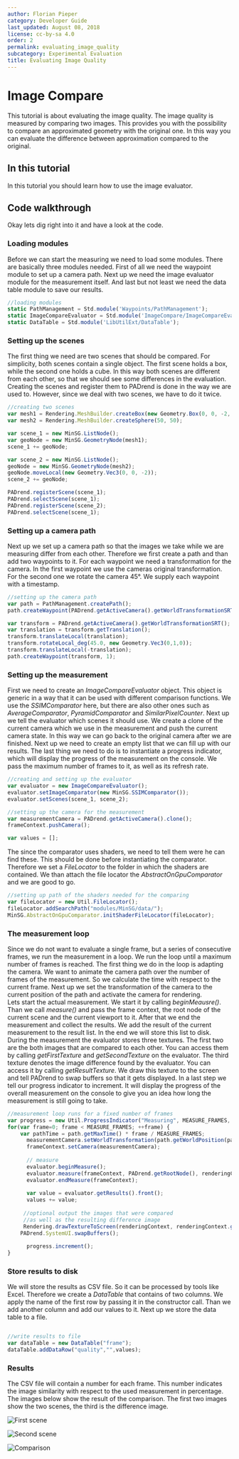 ```yaml
---
author: Florian Pieper
category: Developer Guide
last_updated: August 08, 2018
license: cc-by-sa 4.0
order: 2
permalink: evaluating_image_quality
subcategory: Experimental Evaluation
title: Evaluating Image Quality
---
```

<!------------------------------------------------------------------------------------------------
This work is licensed under the Creative Commons Attribution-ShareAlike 4.0 International License.
 To view a copy of this license, visit http://creativecommons.org/licenses/by-sa/4.0/.
 Author: Florian Pieper (fpieper@mail.uni-paderborn.de)
 PADrend Version 1.0.0
------------------------------------------------------------------------------------------------->


# Image Compare
This tutorial is about evaluating the image quality.
The image quality is measured by comparing two images.
This provides you with the possibility to compare an approximated geometry with the original one.
In this way you can evaluate the difference between approximation compared to the original.

## In this tutorial
In this tutorial you should learn how to use the image evaluator.

## Code walkthrough
Okay lets dig right into it and have a look at the code.

### Loading modules
Before we can start the measuring we need to load some modules.
There are basically three modules needed.
First of all we need the waypoint module to set up a camera path.
Next up we need the image evaluator module for the measurement itself.
And last but not least we need the data table module to save our results.

<!---INCLUDE src=ImageCompare.escript, start=14, end=17--->
<!---BEGINN_CODESECTION--->
<!---Automaticly generated section. Do not edit!!!--->
```js
//loading modules
static PathManagement = Std.module('Waypoints/PathManagement');
static ImageCompareEvaluator = Std.module('ImageCompare/ImageCompareEvaluator');
static DataTable = Std.module('LibUtilExt/DataTable');
```
<!---END_CODESECTION--->

### Setting up the scenes
The first thing we need are two scenes that should be compared.
For simplicity, both scenes contain a single object.
The first scene holds a box, while the second one holds a cube.
In this way both scenes are different from each other, so that we should see some differences in the evaluation.
Creating the scenes and register them to PADrend is done in the way we are used to.
However, since we deal with two scenes, we have to do it twice.

<!---INCLUDE src=ImageCompare.escript, start=27, end=43--->
<!---BEGINN_CODESECTION--->
<!---Automaticly generated section. Do not edit!!!--->
```js
//creating two scenes
var mesh1 = Rendering.MeshBuilder.createBox(new Geometry.Box(0, 0, -2, 1, 1, 1));
var mesh2 = Rendering.MeshBuilder.createSphere(50, 50);

var scene_1 = new MinSG.ListNode();
var geoNode = new MinSG.GeometryNode(mesh1);
scene_1 += geoNode;

var scene_2 = new MinSG.ListNode();
geoNode = new MinSG.GeometryNode(mesh2);
geoNode.moveLocal(new Geometry.Vec3(0, 0, -2));
scene_2 += geoNode;

PADrend.registerScene(scene_1);
PADrend.selectScene(scene_1);
PADrend.registerScene(scene_2);
PADrend.selectScene(scene_1);
```
<!---END_CODESECTION--->

### Setting up a camera path
Next up we set up a camera path so that the images we take while we are measuring differ from each other.
Therefore we first create a path and than add two waypoints to it.
For each waypoint we need a transformation for the camera.
In the first waypoint we use the cameras original transformation.
For the second one we rotate the camera 45°.
We supply each waypoint with a timestamp.

<!---INCLUDE src=ImageCompare.escript, start=45, end=54--->
<!---BEGINN_CODESECTION--->
<!---Automaticly generated section. Do not edit!!!--->
```js
//setting up the camera path
var path = PathManagement.createPath();
path.createWaypoint(PADrend.getActiveCamera().getWorldTransformationSRT(), 0);

var transform = PADrend.getActiveCamera().getWorldTransformationSRT();
var translation = transform.getTranslation();
transform.translateLocal(translation);
transform.rotateLocal_deg(45.0, new Geometry.Vec3(0,1,0));
transform.translateLocal(-translation);
path.createWaypoint(transform, 1);
```
<!---END_CODESECTION--->

### Setting up the measurement
First we need to create an _ImageCompareEvaluator_ object.
This object is generic in a way that it can be used with different comparison functions.
We use the _SSIMComparator_ here, but there are also other ones such as _AverageComparator_, _PyramidComparator_ and _SimilarPixelCounter_.
Next up we tell the evaluator which scenes it should use.
We create a clone of the current camera which we use in the measurement and push the current camera state.
In this way we can go back to the original camera after we are finished.
Next up we need to create an empty list that we can fill up with our results.
The last thing we need to do is to instantiate a progress indicator, which will display the progress of the measurement on the console.
We pass the maximum number of frames to it, as well as its refresh rate.

<!---INCLUDE src=ImageCompare.escript, start=56, end=65--->
<!---BEGINN_CODESECTION--->
<!---Automaticly generated section. Do not edit!!!--->
```js
//creating and setting up the evaluator
var evaluator = new ImageCompareEvaluator();
evaluator.setImageComparator(new MinSG.SSIMComparator());
evaluator.setScenes(scene_1, scene_2);

//setting up the camera for the measurement
var measurementCamera = PADrend.getActiveCamera().clone();
frameContext.pushCamera();

var values = [];
```
<!---END_CODESECTION--->

The since the comparator uses shaders, we need to tell them were he can find these.
This should be done before instantiating the comparator.
Therefore we set a _FileLocator_ to the folder in which the shaders are contained.
We than attach the file locator the _AbstractOnGpuComparator_ and we are good to go.

<!---INCLUDE src=ImageCompare.escript, start=22, end=25--->
<!---BEGINN_CODESECTION--->
<!---Automaticly generated section. Do not edit!!!--->
```js
//setting up path of the shaders needed for the comparing
var fileLocator = new Util.FileLocator();
fileLocator.addSearchPath("modules/MinSG/data/");
MinSG.AbstractOnGpuComparator.initShaderFileLocator(fileLocator);
```
<!---END_CODESECTION--->

### The measurement loop
Since we do not want to evaluate a single frame, but a series of consecutive frames, we run the measurement in a loop.
We run the loop until a maximum number of frames is reached.
The first thing we do in the loop is adapting the camera.
We want to animate the camera path over the number of frames of the measurement.
So we calculate the time with respect to the current frame.
Next up we set the transformation of the camera to the current position of the path and activate the camera for rendering.   
Lets start the actual measurement.
We start it by calling _beginMeausre()_.
Than we call _measure()_ and pass the frame context, the root node of the current scene and the current viewport to it.
After that we end the measurement and collect the results.
We add the result of the current measurement to the result list.
In the end we will store this list to disk.
During the measurement the evaluator stores three textures.
The first two are the both images that are compared to each other.
You can access them by calling _getFirstTexture_ and _getSecondTexture_ on the evaluator.
The third texture denotes the image difference found by the evaluator.
You can access it by calling _getResultTexture_.
We draw this texture to the screen and tell PADrend to swap buffers so that it gets displayed.
In a last step we tell our progress indicator to increment.
It will display the progress of the overall measurement on the console to give you an idea how long the measurement is still going to take.

<!---INCLUDE src=ImageCompare.escript, start=67, end=88--->
<!---BEGINN_CODESECTION--->
<!---Automaticly generated section. Do not edit!!!--->
```js
//measurement loop runs for a fixed number of frames
var progress = new Util.ProgressIndicator("Measuring", MEASURE_FRAMES, 0.1);
for(var frame=0; frame < MEASURE_FRAMES; ++frame) {
    var pathTime = path.getMaxTime() * frame / MEASURE_FRAMES;
      measurementCamera.setWorldTransformation(path.getWorldPosition(pathTime));
      frameContext.setCamera(measurementCamera);
  
      // measure
      evaluator.beginMeasure();
      evaluator.measure(frameContext, PADrend.getRootNode(), renderingContext.getViewport(););
      evaluator.endMeasure(frameContext);
  
      var value = evaluator.getResults().front();
      values += value;   
  
     //optional output the images that were compared
     //as well as the resulting difference image
     Rendering.drawTextureToScreen(renderingContext, renderingContext.getViewport();,  [evaluator.getResultTexture()], [new Geometry.Rect(0, 0, 1, 1)]);
    PADrend.SystemUI.swapBuffers();
        
      progress.increment();
}
```
<!---END_CODESECTION--->

### Store results to disk
We will store the results as CSV file.
So it can be processed by tools like Excel.
Therefore we create a _DataTable_ that contains of two columns.
We apply the name of the first row by passing it in the constructor call.
Than we add another column and add our values to it.
Next up we store the data table to a file.

<!---INCLUDE src=ImageCompare.escript, start=93, end=96--->
<!---BEGINN_CODESECTION--->
<!---Automaticly generated section. Do not edit!!!--->
```js

//write results to file
var dataTable = new DataTable("frame");
dataTable.addDataRow("quality","",values);
```
<!---END_CODESECTION--->

### Results
The CSV file will contain a number for each frame.
This number indicates the image similarity with respect to the used measurement in percentage.  
The images below show the result of the comparison.
The first two images show the two scenes, the third is the difference image.

![First scene](images/scene_1.png)

![Second scene](images/scene_2.png)

![Comparison](images/compare.png)
